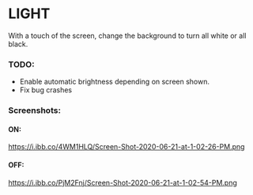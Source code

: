 # LIGHT #

With a touch of the screen, change the background to turn all white or all black.

### TODO:

 - Enable automatic brightness depending on screen shown.
 - Fix bug crashes


### Screenshots: 

#### ON: 

https://i.ibb.co/4WM1HLQ/Screen-Shot-2020-06-21-at-1-02-26-PM.png



#### OFF:

 https://i.ibb.co/PjM2Fnj/Screen-Shot-2020-06-21-at-1-02-54-PM.png

